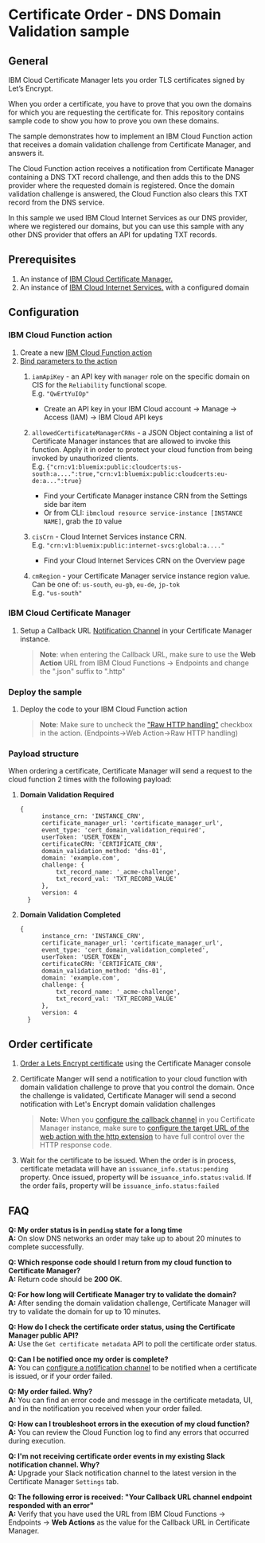 # Certificate Order - DNS Domain Validation sample
## General
IBM Cloud Certificate Manager lets you order TLS certificates signed by Let’s Encrypt.

When you order a certificate, you have to prove that you own the domains for which you are requesting the certificate for. This repository contains sample code to show you how to prove you own these domains.

The sample demonstrates how to implement an IBM Cloud Function action that receives a domain validation challenge from Certificate Manager, and answers it.

The Cloud Function action receives a notification from Certificate Manager containing a DNS TXT record challenge, and then adds this to the DNS provider where the requested domain is registered. Once the domain validation challenge is answered, the Cloud Function also clears this TXT record from the DNS service.

In this sample we used IBM Cloud Internet Services as our DNS provider, where we registered our domains, but you can use this sample with any other DNS provider that offers an API for updating TXT records.

## Prerequisites
 
1. An instance of [IBM Cloud Certificate Manager.](https://cloud.ibm.com/docs/services/certificate-manager)
2. An instance of [IBM Cloud Internet Services.](https://cloud.ibm.com/docs/infrastructure/cis) with a configured domain

## Configuration
### IBM Cloud Function action
1. Create a new [IBM Cloud Function action](https://cloud.ibm.com/docs/openwhisk/index.html#openwhisk_start_hello_world)
2. [Bind parameters to the action](https://cloud.ibm.com/docs/openwhisk/parameters.html#default-params-action) 
    1. `iamApiKey` - an API key with `manager` role on the specific domain on CIS for the `Reliability` functional scope.  
        E.g. `"QwErtYuIOp"`

        * Create an API key in your IBM Cloud account -> Manage -> Access (IAM) -> IBM Cloud API keys
        
    2. `allowedCertificateManagerCRNs` - a JSON Object containing a list of Certificate Manager instances that are allowed to invoke this function.
        Apply it in order to protect your cloud function from being invoked by unauthorized clients.  
        E.g. `{"crn:v1:bluemix:public:cloudcerts:us-south:a....":true,"crn:v1:bluemix:public:cloudcerts:eu-de:a...":true}` 
        
        * Find your Certificate Manager instance CRN from the Settings side bar item
        * Or from CLI: `ibmcloud resource service-instance [INSTANCE NAME]`, grab the `ID` value
        
    3. `cisCrn` - Cloud Internet Services instance CRN.  
        E.g. `"crn:v1:bluemix:public:internet-svcs:global:a...."`

        * Find your Cloud Internet Services CRN on the Overview page
        
    4. `cmRegion` - your Certificate Manager service instance region value. Can be one of: `us-south`, `eu-gb`, `eu-de`, `jp-tok`  
        E.g. `"us-south"`
    
### IBM Cloud Certificate Manager
1. Setup a Callback URL [Notification Channel](https://cloud.ibm.com/docs/services/certificate-manager?topic=certificate-manager-configuring-notifications#callback) in your Certificate Manager instance.

   > **Note**: when entering the Callback URL, make sure to use the **Web Action** URL from IBM Cloud Functions -> Endpoints and change the ".json" suffix to ".http"

### Deploy the sample
1. Deploy the code to your IBM Cloud Function action
 
    > **Note**: Make sure to uncheck the ["Raw HTTP handling"](https://cloud.ibm.com/docs/openwhisk?topic=cloud-functions-actions_web#actions_web_raw) checkbox in the action. (Endpoints->Web Action->Raw HTTP handling) 
    
 ### Payload structure
 
When ordering a certificate, Certificate Manager will send a request to the cloud function 2 times with the following payload:

1. **Domain Validation Required**
     ```
    {
           instance_crn: 'INSTANCE_CRN',
           certificate_manager_url: 'certificate_manager_url',
           event_type: 'cert_domain_validation_required',
           userToken: 'USER_TOKEN',
           certificateCRN: 'CERTIFICATE_CRN',
           domain_validation_method: 'dns-01',
           domain: 'example.com',
           challenge: {
               txt_record_name: '_acme-challenge',
               txt_record_val: 'TXT_RECORD_VALUE'
           },
           version: 4
       }
      ```
 2. **Domain Validation Completed**
      ```
     {
            instance_crn: 'INSTANCE_CRN',
            certificate_manager_url: 'certificate_manager_url',
            event_type: 'cert_domain_validation_completed',
            userToken: 'USER_TOKEN',
            certificateCRN: 'CERTIFICATE_CRN',
            domain_validation_method: 'dns-01',
            domain: 'example.com',
            challenge: {
                txt_record_name: '_acme-challenge',
                txt_record_val: 'TXT_RECORD_VALUE'
            },
            version: 4
        }
       ```
 
## Order certificate
1. [Order a Lets Encrypt certificate](https://cloud.ibm.com/docs/services/certificate-manager?topic=certificate-manager-order-certificates) using the Certificate Manager console
2. Certificate Manger will send a notification to your cloud function with domain validation challenge to prove that you control the domain. Once the challenge is validated, Certificate Manager will send a second notification with Let's Encrypt domain validation challenges
 
   > **Note:** When you [configure the callback channel](https://cloud.ibm.com/docs/services/certificate-manager?topic=certificate-manager-configuring-notifications#callback) in you Certificate Manager instance, make sure to [configure the target URL of the web action with the http extension](https://github.com/apache/incubator-openwhisk/blob/master/docs/apigateway.md#full-control-over-the-http-response) to have full control over the HTTP response code.
3. Wait for the certificate to be issued. When the order is in process, certificate metadata will have an `issuance_info.status:pending` property. Once issued, property will be `issuance_info.status:valid`. If the order fails, property will be `issuance_info.status:failed`

## FAQ
**Q: My order status is in `pending` state for a long time**   
**A:** On slow DNS networks an order may take up to about 20 minutes to complete successfully.

**Q: Which response code should I return from my cloud function to Certificate Manager?**  
**A:** Return code should be **200 OK**.

**Q: For how long will Certificate Manager try to validate the domain?**  
**A:** After sending the domain validation challenge, Certificate Manager will try to validate the domain for up to 10 minutes.

**Q: How do I check the certificate order status, using the Certificate Manager public API?**  
**A:** Use the `Get certificate metadata` API to poll the certificate order status.

**Q: Can I be notified once my order is complete?**  
**A:** You can [configure a notification channel](https://cloud.ibm.com/docs/services/certificate-manager?topic=certificate-manager-configuring-notifications#configuring-notifications) to be notified when a certificate is issued, or if your order failed.

**Q: My order failed. Why?**  
**A:** You can find an error code and message in the certificate metadata, UI, and in the notification you received when your order failed.

**Q: How can I troubleshoot errors in the execution of my cloud function?**  
**A:** You can review the Cloud Function log to find any errors that occurred during execution.

**Q: I'm not receiving certificate order events in my existing Slack notification channel. Why?**  
**A:** Upgrade your Slack notification channel to the latest version in the Certificate Manager `Settings` tab.
 
**Q: The following error is received: "Your Callback URL channel endpoint responded with an error"**  
**A:** Verify that you have used the URL from IBM Cloud Functions -> Endpoints -> **Web Actions** as the value for the Callback URL in Certificate Manager.
